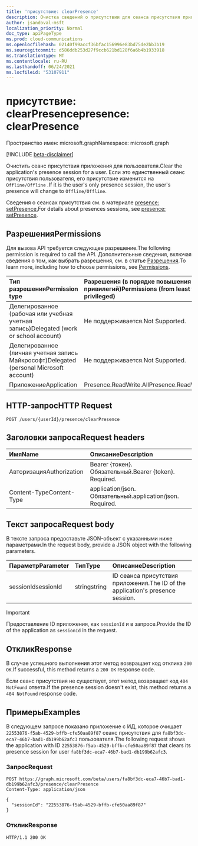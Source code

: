 ```yaml
---
title: 'присутствие: clearPresence'
description: Очистка сведений о присутствии для сеанса присутствия приложения пользователя.
author: jsandoval-msft
localization_priority: Normal
doc_type: apiPageType
ms.prod: cloud-communications
ms.openlocfilehash: 02140f99accf36bfac156996e83bd75de2bb3b19
ms.sourcegitcommit: d586ddb253d27f9ccb621bd128f6a6b4b1933918
ms.translationtype: MT
ms.contentlocale: ru-RU
ms.lasthandoff: 06/24/2021
ms.locfileid: "53107911"
---
```

# <a name="presence-clearpresence"></a><span data-ttu-id="75791-103">присутствие: clearPresence</span><span class="sxs-lookup"><span data-stu-id="75791-103">presence: clearPresence</span></span>

<span data-ttu-id="75791-104">Пространство имен: microsoft.graph</span><span class="sxs-lookup"><span data-stu-id="75791-104">Namespace: microsoft.graph</span></span>

[!INCLUDE [beta-disclaimer](../../includes/beta-disclaimer.md)]

<span data-ttu-id="75791-105">Очистить сеанс присутствия приложения для пользователя.</span><span class="sxs-lookup"><span data-stu-id="75791-105">Clear the application's presence session for a user.</span></span> <span data-ttu-id="75791-106">Если это единственный сеанс присутствия пользователя, его присутствие изменится на `Offline/Offline` .</span><span class="sxs-lookup"><span data-stu-id="75791-106">If it is the user's only presence session, the user's presence will change to `Offline/Offline`.</span></span>

<span data-ttu-id="75791-107">Сведения о сеансах присутствия см. в материале [presence: setPresence.](presence-setpresence.md#presence-sessions)</span><span class="sxs-lookup"><span data-stu-id="75791-107">For details about presences sessions, see [presence: setPresence](presence-setpresence.md#presence-sessions).</span></span>

## <a name="permissions"></a><span data-ttu-id="75791-108">Разрешения</span><span class="sxs-lookup"><span data-stu-id="75791-108">Permissions</span></span>
<span data-ttu-id="75791-109">Для вызова API требуется следующее разрешение.</span><span class="sxs-lookup"><span data-stu-id="75791-109">The following permission is required to call the API.</span></span> <span data-ttu-id="75791-110">Дополнительные сведения, включая сведения о том, как выбрать разрешения, см. в статье [Разрешения](/graph/permissions-reference).</span><span class="sxs-lookup"><span data-stu-id="75791-110">To learn more, including how to choose permissions, see [Permissions](/graph/permissions-reference).</span></span>

| <span data-ttu-id="75791-111">Тип разрешения</span><span class="sxs-lookup"><span data-stu-id="75791-111">Permission type</span></span>                        | <span data-ttu-id="75791-112">Разрешения (в порядке повышения привилегий)</span><span class="sxs-lookup"><span data-stu-id="75791-112">Permissions (from least to most privileged)</span></span> |
| :------------------------------------- | :------------------------------------------ |
| <span data-ttu-id="75791-113">Делегированное (рабочая или учебная учетная запись)</span><span class="sxs-lookup"><span data-stu-id="75791-113">Delegated (work or school account)</span></span>     | <span data-ttu-id="75791-114">Не поддерживается.</span><span class="sxs-lookup"><span data-stu-id="75791-114">Not Supported.</span></span>                              |
| <span data-ttu-id="75791-115">Делегированное (личная учетная запись Майкрософт)</span><span class="sxs-lookup"><span data-stu-id="75791-115">Delegated (personal Microsoft account)</span></span> | <span data-ttu-id="75791-116">Не поддерживается.</span><span class="sxs-lookup"><span data-stu-id="75791-116">Not Supported.</span></span>                              |
| <span data-ttu-id="75791-117">Приложение</span><span class="sxs-lookup"><span data-stu-id="75791-117">Application</span></span>                            | <span data-ttu-id="75791-118">Presence.ReadWrite.All</span><span class="sxs-lookup"><span data-stu-id="75791-118">Presence.ReadWrite.All</span></span>                      |

## <a name="http-request"></a><span data-ttu-id="75791-119">HTTP-запрос</span><span class="sxs-lookup"><span data-stu-id="75791-119">HTTP Request</span></span>
<!-- { "blockType": "ignored" } -->
```http
POST /users/{userId}/presence/clearPresence
```

## <a name="request-headers"></a><span data-ttu-id="75791-120">Заголовки запроса</span><span class="sxs-lookup"><span data-stu-id="75791-120">Request headers</span></span>
| <span data-ttu-id="75791-121">Имя</span><span class="sxs-lookup"><span data-stu-id="75791-121">Name</span></span>          | <span data-ttu-id="75791-122">Описание</span><span class="sxs-lookup"><span data-stu-id="75791-122">Description</span></span>                 |
| :------------ | :-------------------------- |
| <span data-ttu-id="75791-123">Авторизация</span><span class="sxs-lookup"><span data-stu-id="75791-123">Authorization</span></span> | <span data-ttu-id="75791-p103">Bearer {токен}. Обязательный.</span><span class="sxs-lookup"><span data-stu-id="75791-p103">Bearer {token}. Required.</span></span>   |
| <span data-ttu-id="75791-126">Content-Type</span><span class="sxs-lookup"><span data-stu-id="75791-126">Content-Type</span></span>  | <span data-ttu-id="75791-p104">application/json. Обязательный.</span><span class="sxs-lookup"><span data-stu-id="75791-p104">application/json. Required.</span></span> |

## <a name="request-body"></a><span data-ttu-id="75791-129">Текст запроса</span><span class="sxs-lookup"><span data-stu-id="75791-129">Request body</span></span>

<span data-ttu-id="75791-130">В тексте запроса предоставьте JSON-объект с указанными ниже параметрами.</span><span class="sxs-lookup"><span data-stu-id="75791-130">In the request body, provide a JSON object with the following parameters.</span></span>

| <span data-ttu-id="75791-131">Параметр</span><span class="sxs-lookup"><span data-stu-id="75791-131">Parameter</span></span> | <span data-ttu-id="75791-132">Тип</span><span class="sxs-lookup"><span data-stu-id="75791-132">Type</span></span>   | <span data-ttu-id="75791-133">Описание</span><span class="sxs-lookup"><span data-stu-id="75791-133">Description</span></span>                                   |
| :-------- | :----- | :-------------------------------------------- |
| <span data-ttu-id="75791-134">sessionId</span><span class="sxs-lookup"><span data-stu-id="75791-134">sessionId</span></span> | <span data-ttu-id="75791-135">string</span><span class="sxs-lookup"><span data-stu-id="75791-135">string</span></span> | <span data-ttu-id="75791-136">ID сеанса присутствия приложения.</span><span class="sxs-lookup"><span data-stu-id="75791-136">The ID of the application's presence session.</span></span> |


> [!IMPORTANT]
> 
> <span data-ttu-id="75791-137">Предоставление ID приложения, как `sessionId` и в запросе.</span><span class="sxs-lookup"><span data-stu-id="75791-137">Provide the ID of the application as `sessionId` in the request.</span></span>

## <a name="response"></a><span data-ttu-id="75791-138">Отклик</span><span class="sxs-lookup"><span data-stu-id="75791-138">Response</span></span>
<span data-ttu-id="75791-139">В случае успешного выполнения этот метод возвращает код отклика `200 OK`.</span><span class="sxs-lookup"><span data-stu-id="75791-139">If successful, this method returns a `200 OK` response code.</span></span>

<span data-ttu-id="75791-140">Если сеанс присутствия не существует, этот метод возвращает код `404 NotFound` ответа.</span><span class="sxs-lookup"><span data-stu-id="75791-140">If the presence session doesn't exist, this method returns a `404 NotFound` response code.</span></span>

## <a name="examples"></a><span data-ttu-id="75791-141">Примеры</span><span class="sxs-lookup"><span data-stu-id="75791-141">Examples</span></span>
<span data-ttu-id="75791-142">В следующем запросе показано приложение с ИД, которое очищает `22553876-f5ab-4529-bffb-cfe50aa89f87` сеанс присутствия для `fa8bf3dc-eca7-46b7-bad1-db199b62afc3` пользователя.</span><span class="sxs-lookup"><span data-stu-id="75791-142">The following request shows the application with ID `22553876-f5ab-4529-bffb-cfe50aa89f87` that clears its presence session for user `fa8bf3dc-eca7-46b7-bad1-db199b62afc3`.</span></span>

### <a name="request"></a><span data-ttu-id="75791-143">Запрос</span><span class="sxs-lookup"><span data-stu-id="75791-143">Request</span></span>

<!-- {
  "blockType": "request",
  "name": "clear--presence"
}-->

```msgraph-interactive
POST https://graph.microsoft.com/beta/users/fa8bf3dc-eca7-46b7-bad1-db199b62afc3/presence/clearPresence
Content-Type: application/json

{
  "sessionId": "22553876-f5ab-4529-bffb-cfe50aa89f87"
}
```

### <a name="response"></a><span data-ttu-id="75791-144">Отклик</span><span class="sxs-lookup"><span data-stu-id="75791-144">Response</span></span>

<!-- {
  "blockType": "response",
  "truncated": true
} -->
```http
HTTP/1.1 200 OK
```
